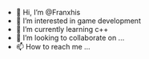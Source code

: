 - 👋 Hi, I’m @Franxhis
- 👀 I’m interested in game development
- 🌱 I’m currently learning c++
- 💞️ I’m looking to collaborate on ...
- 📫 How to reach me ...

<!---
Franxhis/Franxhis is a ✨ special ✨ repository because its `README.md` (this file) appears on your GitHub profile.
You can click the Preview link to take a look at your changes.
--->

